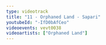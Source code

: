 ```yaml
---
type: videotrack
title: "11 - Orphaned Land - Sapari"
youtubeId: "-IfD0bAfCeo"
videoevents: vevt0038
videoartists: ["Orphaned Land"]
---
```

